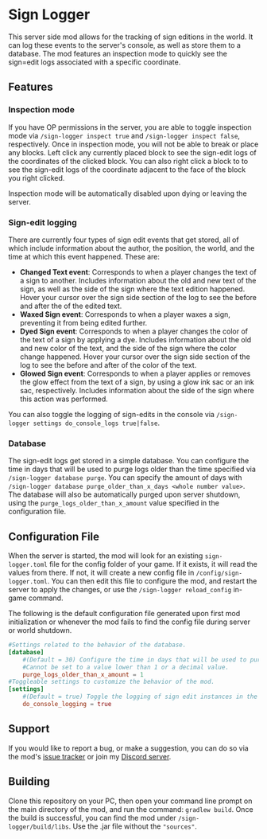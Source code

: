 # Sign Logger
This server side mod allows for the tracking of sign editions in the world. It can log these events to the server's console, as well as store them to a database. The mod features an inspection mode to quickly see the sign=edit logs associated with a specific coordinate.

## Features

### Inspection mode

If you have OP permissions in the server, you are able to toggle inspection mode via `/sign-logger inspect true` and `/sign-logger inspect false`, respectively. Once in inspection mode, you will not be able to break or place any blocks. Left click any currently placed block to see the sign-edit logs of the coordinates of the clicked block. You can also right click a block to to see the sign-edit logs of the coordinate adjacent to the face of the block you right clicked.

Inspection mode will be automatically disabled upon dying or leaving the server.

### Sign-edit logging

There are currently four types of sign edit events that get stored, all of which include information about the author, the position, the world, and the time at which this event happened. These are:
- **Changed Text event**: Corresponds to when a player changes the text of a sign to another. Includes information about the old and new text of the sign, as well as the side of the sign where the text edition happened. Hover your cursor over the sign side section of the log to see the before and after the of the edited text.
- **Waxed Sign event**: Corresponds to when a player waxes a sign, preventing it from being edited further.
- **Dyed Sign event**: Corresponds to when a player changes the color of the text of a sign by applying a dye. Includes information about the old and new color of the text, and the side of the sign where the color change happened. Hover your cursor over the sign side section of the log to see the before and after of the color of the text.
- **Glowed Sign event**: Corresponds to when a player applies or removes the glow effect from the text of a sign, by using a glow ink sac or an ink sac, respectively. Includes information about the side of the sign where this action was performed.

You can also toggle the logging of sign-edits in the console via `/sign-logger settings do_console_logs true|false`.

### Database

The sign-edit logs get stored in a simple database. You can configure the time in days that will be used to purge logs older than the time specified via `/sign-logger database purge`. You can specify the amount of days with `/sign-logger database purge_older_than_x_days <whole number value>`.
The database will also be automatically purged upon server shutdown, using the `purge_logs_older_than_x_amount` value specified in the configuration file.

## Configuration  File

When the server is started, the mod will look for an existing `sign-logger.toml` file for the config folder of your game. If it exists, it will read the values from there. If not, it will create a new config file in `/config/sign-logger.toml`. You can then edit this file to configure the mod, and restart the server to apply the changes, or use the `/sign-logger reload_config` in-game command. 

The following is the default configuration file generated upon first mod initialization or whenever the mod fails to find the config file during server or world shutdown.

```toml
#Settings related to the behavior of the database.
[database]
	#(Default = 30) Configure the time in days that will be used to purge log entries older than the time specified.
	#Cannot be set to a value lower than 1 or a decimal value.
	purge_logs_older_than_x_amount = 1
#Toggleable settings to customize the behavior of the mod.
[settings]
	#(Default = true) Toggle the logging of sign edit instances in the console.
	do_console_logging = true
```

## Support

If you would like to report a bug, or make a suggestion, you can do so via the mod's [issue tracker](https://github.com/ArkoSammy12/sign-logger/issues) or join my [Discord server](https://discord.gg/UKr8n3b3ze). 

## Building

Clone this repository on your PC, then open your command line prompt on the main directory of the mod, and run the command: `gradlew build`. Once the build is successful, you can find the mod under `/sign-logger/build/libs`. Use the .jar file without the `"sources"`.
